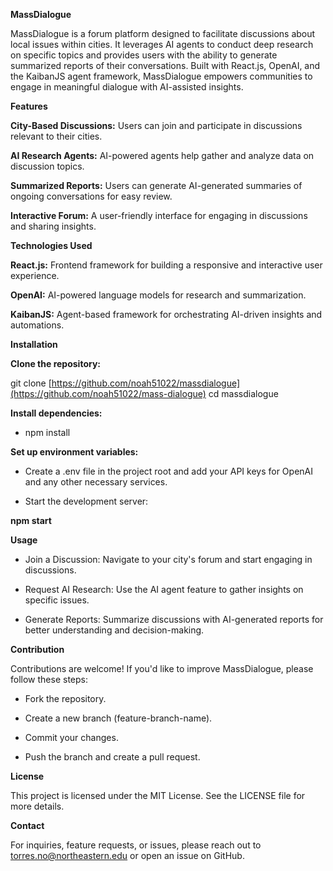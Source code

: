 **MassDialogue**

MassDialogue is a forum platform designed to facilitate discussions about local issues within cities. It leverages AI agents to conduct deep research on specific topics and provides users with the ability to generate summarized reports of their conversations. Built with React.js, OpenAI, and the KaibanJS agent framework, MassDialogue empowers communities to engage in meaningful dialogue with AI-assisted insights.

**Features**

**City-Based Discussions:** Users can join and participate in discussions relevant to their cities.

**AI Research Agents:** AI-powered agents help gather and analyze data on discussion topics.

**Summarized Reports:** Users can generate AI-generated summaries of ongoing conversations for easy review.

**Interactive Forum:** A user-friendly interface for engaging in discussions and sharing insights.

**Technologies Used**

**React.js:** Frontend framework for building a responsive and interactive user experience.

**OpenAI:** AI-powered language models for research and summarization.

**KaibanJS:** Agent-based framework for orchestrating AI-driven insights and automations.

**Installation**

**Clone the repository:**

git clone [https://github.com/noah51022/massdialogue](https://github.com/noah51022/mass-dialogue)
cd massdialogue

**Install dependencies:**

- npm install

**Set up environment variables:**

- Create a .env file in the project root and add your API keys for OpenAI and any other necessary services.

- Start the development server:

**npm start**

**Usage**

- Join a Discussion: Navigate to your city's forum and start engaging in discussions.

- Request AI Research: Use the AI agent feature to gather insights on specific issues.

- Generate Reports: Summarize discussions with AI-generated reports for better understanding and decision-making.

**Contribution**

Contributions are welcome! If you'd like to improve MassDialogue, please follow these steps:

- Fork the repository.

- Create a new branch (feature-branch-name).

- Commit your changes.

- Push the branch and create a pull request.

**License**

This project is licensed under the MIT License. See the LICENSE file for more details.

**Contact**

For inquiries, feature requests, or issues, please reach out to torres.no@northeastern.edu or open an issue on GitHub.

